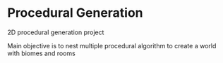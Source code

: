 # Procedural Generation
2D procedural generation project

Main objective is to nest multiple procedural algorithm to create a world with biomes and rooms
